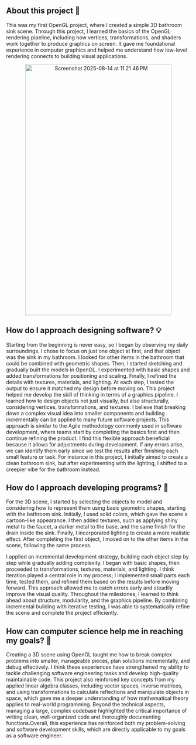 ## **About this project** 📂

This was my first OpenGL project, where I created a simple 3D bathroom sink scene. Through this project, I learned the basics of the OpenGL 
rendering pipeline, including how vertices, transformations, and shaders work together to produce graphics on screen. It gave me 
foundational experience in computer graphics and helped me understand how low-level rendering connects to building visual applications.

<p align="center">
<img width="400" height="684" alt="Screenshot 2025-08-14 at 11 21 46 PM" src="https://github.com/user-attachments/assets/15df91a9-4a82-44ff-bc87-5d3558f32143" />
</p>


## **How do I approach designing software?** 💡

Starting from the beginning is never easy, so I began by observing my daily surroundings. I chose to focus on just one object at first, 
and that object was the sink in my bathroom. I looked for other items in the bathroom that could be combined with geometric shapes. Then, 
I started sketching and gradually built the models in OpenGL. I experimented with basic shapes and added transformations for positioning 
and scaling. Finally, I refined the details with textures, materials, and lighting. At each step, I tested the output to ensure it matched 
my design before moving on. This project helped me develop the skill of thinking in terms of a graphics pipeline. I learned how to design 
objects not just visually, but also structurally, considering vertices, transformations, and textures. I believe that breaking down a 
complex visual idea into smaller components and building incrementally can be applied to many future software projects. This approach 
is similar to the Agile methodology commonly used in software development, where teams start by completing the basics first and then 
continue refining the product. I find this flexible approach beneficial because it allows for adjustments during development. 
If any errors arise, we can identify them early since we test the results after finishing each small feature or task. For instance 
in this project, I initially aimed to create a clean bathroom sink, but after experimenting with the lighting, I shifted 
to a creepier vibe for the bathroom instead.

## **How do I approach developing programs?** 💾
For the 3D scene, I started by selecting the objects to model and considering how to represent them using basic geometric shapes, 
starting  with the bathroom sink. Initially, I used solid colors, which gave the scene a cartoon-like appearance. I then added 
textures, such as applying shiny metal to the faucet, a darker metal to the base, and the same finish for the drain inside the 
sink. Finally, I incorporated lighting to create a more realistic effect. After completing the first object, I moved on to the 
other items in the scene, following the same process.

I applied an incremental development strategy, building each object step by step while gradually adding complexity. I began 
with basic shapes, then proceeded to transformations, textures, materials, and lighting. I think iteration played a central 
role in my process; I implemented small parts each time, tested them, and refined them based on the results before moving 
forward. This approach allowed me to catch errors early and steadily improve the visual quality. Throughout the milestones, 
I learned to think ahead about structure, modularity, and the graphics pipeline. By combining incremental building with 
iterative testing, I was able to systematically refine the scene and complete the project efficiently.

## **How can computer science help me in reaching my goals?** 🚀

Creating a 3D scene using OpenGL taught me how to break complex problems into smaller, manageable pieces, plan solutions 
incrementally, and debug effectively. I think these experiences have strengthened my ability to tackle challenging software 
engineering tasks and develop high-quality maintainable code. This project also reinforced key concepts from my applied linear 
algebra classes, including vector spaces, inverse matrices, and using transformations to calculate reflections and manipulate 
objects in space, which gave me a deeper understanding of how mathematical theory applies to real-world programming.
Beyond the technical aspects, managing a large, complex codebase highlighted the critical importance of writing clean, 
well-organized code and thoroughly documenting functions.Overall, this experience has reinforced both my problem-solving 
and software development skills, which are directly applicable to my goals as a software engineer.
